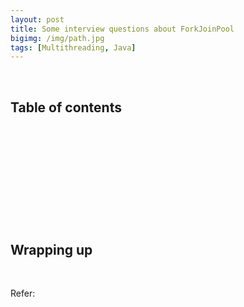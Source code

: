 ```yaml
---
layout: post
title: Some interview questions about ForkJoinPool
bigimg: /img/path.jpg
tags: [Multithreading, Java]
---
```




<br>

## Table of contents





<br>

## 





<br>

## 





<br>

## 






<br>

## Wrapping up







<br>

Refer:
